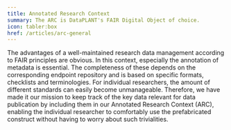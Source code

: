 ```yaml
---
title: Annotated Research Context
summary: The ARC is DataPLANT's FAIR Digital Object of choice.
icon: tabler:box
href: /articles/arc-general
---
```


The advantages of a well-maintained research data management according to FAIR principles are obvious. In this context, especially the annotation of metadata is essential. The completeness of these depends on the corresponding endpoint repository and is based on specific formats, checklists and terminologies. For individual researchers, the amount of different standards can easily become unmanageable. Therefore, we have made it our mission to keep track of the key data relevant for data publication by including them in our Annotated Research Context (ARC), enabling the individual researcher to comfortably use the prefabricated construct without having to worry about such trivialities.